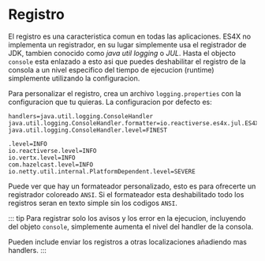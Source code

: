 # Registro

El registro es una caracteristica comun en todas las aplicaciones. ES4X no implementa un registrador, en su lugar simplemente usa
el registrador de JDK, tambien conocido como *java util logging* o *JUL*. Hasta el objecto `console` esta enlazado a esto asi que puedes
deshabilitar el registro de la consola a un nivel especifico del tiempo de ejecucion (runtime) simplemente utilizando la configuracion.

Para personalizar el registro, crea un archivo `logging.properties` con la configuracion que tu quieras.
La configuracion por defecto es:

```properties
handlers=java.util.logging.ConsoleHandler
java.util.logging.ConsoleHandler.formatter=io.reactiverse.es4x.jul.ES4XFormatter
java.util.logging.ConsoleHandler.level=FINEST

.level=INFO
io.reactiverse.level=INFO
io.vertx.level=INFO
com.hazelcast.level=INFO
io.netty.util.internal.PlatformDependent.level=SEVERE
```

Puede ver que hay un formateador personalizado, esto es para ofrecerte un registrador coloreado `ANSI`. Si el formateador esta
deshabilitado todo los registros seran en texto simple sin los codigos `ANSI`.

::: tip
Para registrar solo los avisos y los error en la ejecucion, incluyendo del objeto `console`, simplemente aumenta el nivel del
handler de la consola.

Pueden include enviar los registros a otras localizaciones añadiendo mas handlers.
:::
